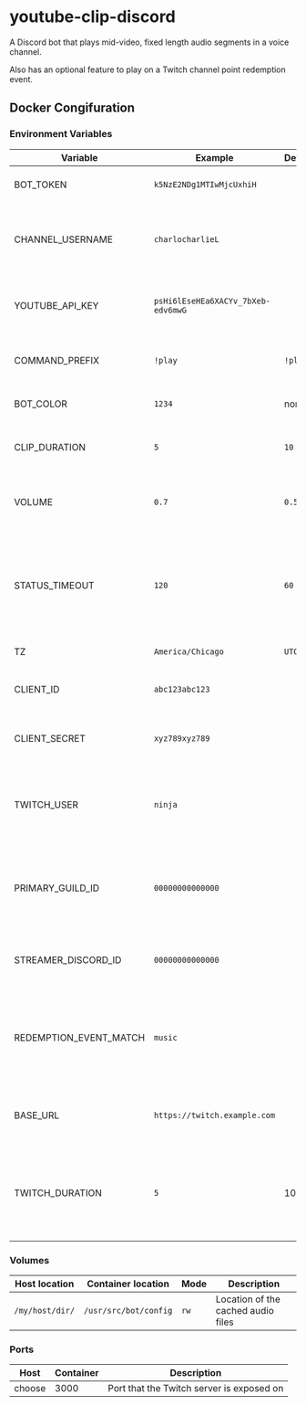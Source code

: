 # youtube-clip-discord

A Discord bot that plays mid-video, fixed length audio segments in a voice channel.

Also has an optional feature to play on a Twitch channel point redemption event.

## Docker Congifuration

### Environment Variables

| Variable               | Example                            | Default | Description                                                                                                              |
|------------------------|------------------------------------|---------|--------------------------------------------------------------------------------------------------------------------------|
| BOT_TOKEN              | `k5NzE2NDg1MTIwMjcUxhiH`           |         | Bot token. See [bot applications](https://discordapp.com/developers/applications/)                                       |
| CHANNEL_USERNAME       | `charlocharlieL`                   |         | Username for the YouTube account, typically in the URL                                                                   |
| YOUTUBE_API_KEY        | `psHi6lEseHEa6XACYv_7bXeb-edv6mwG` |         | Server-to-server API key for the [YouTube Data V3 API](https://developers.google.com/youtube/registering_an_application) |
| COMMAND_PREFIX         | `!play`                            | `!play` | The command trigger phrase                                                                                               |
| BOT_COLOR              | `1234`                             | none    | A hex color converted to decimal                                                                                         |
| CLIP_DURATION          | `5`                                | `10`    | Duration in seconds that the clip will run for                                                                           |
| VOLUME                 | `0.7`                              | `0.5`   | A value between 0 and 2 for volume. 1 is normal                                                                          |
| STATUS_TIMEOUT         | `120`                              | `60`    | How a new video's title shows in the bot's status before resetting to the channel name                                   |
| TZ                     | `America/Chicago`                  | `UTC`   | (Optional) [TZ name](https://en.wikipedia.org/wiki/List_of_tz_database_time_zones)                                       |
| CLIENT_ID              | `abc123abc123`                     |         | (Optional) Twitch application client ID                                                                                  |
| CLIENT_SECRET          | `xyz789xyz789`                     |         | (Optional) Twitch application client secret                                                                              |
| TWITCH_USER            | `ninja`                            |         | (Optional) Twitch user to listen for channel point redemptions on                                                        |
| PRIMARY_GUILD_ID       | `00000000000000`                   |         | (Optional) Discord guild ID of the server where the streamer is in voice                                                 |
| STREAMER_DISCORD_ID    | `00000000000000`                   |         | (Optional) Discord user ID of the streamer                                                                               |
| REDEMPTION_EVENT_MATCH | `music`                            |         | (Optional) A case-insensitive string to match with a channel point event name                                            |
| BASE_URL               | `https://twitch.example.com`       |         | (Optional) Base URL where the bot is hosted                                                                              |
| TWITCH_DURATION        | `5`                                | 10      | (Optional) How long a sound clip invoked from a channel point event should last                                          |

### Volumes

| Host location   | Container location    | Mode | Description                        |
|-----------------|-----------------------|------|------------------------------------|
| `/my/host/dir/` | `/usr/src/bot/config` | `rw` | Location of the cached audio files |

### Ports

| Host   | Container | Description                               |
|--------|-----------|-------------------------------------------|
| choose | 3000      | Port that the Twitch server is exposed on |

